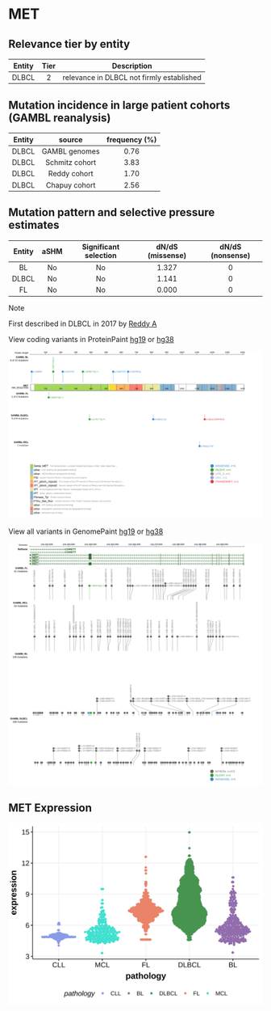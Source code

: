 # MET

## Relevance tier by entity

|Entity|Tier|Description                              |
|:------:|:----:|-----------------------------------------|
|DLBCL |2   |relevance in DLBCL not firmly established|

## Mutation incidence in large patient cohorts (GAMBL reanalysis)

|Entity|source        |frequency (%)|
|:------:|:--------------:|:-------------:|
|DLBCL |GAMBL genomes |0.76         |
|DLBCL |Schmitz cohort|3.83         |
|DLBCL |Reddy cohort  |1.70         |
|DLBCL |Chapuy cohort |2.56         |

## Mutation pattern and selective pressure estimates

|Entity|aSHM|Significant selection|dN/dS (missense)|dN/dS (nonsense)|
|:------:|:----:|:---------------------:|:----------------:|:----------------:|
|BL    |No  |No                   |1.327           |0               |
|DLBCL |No  |No                   |1.141           |0               |
|FL    |No  |No                   |0.000           |0               |


> [!NOTE]
> First described in DLBCL in 2017 by [Reddy A](https://pubmed.ncbi.nlm.nih.gov/28985567)


View coding variants in ProteinPaint [hg19](https://morinlab.github.io/LLMPP/GAMBL/MET_protein.html)  or [hg38](https://morinlab.github.io/LLMPP/GAMBL/MET_protein_hg38.html)

![image](images/proteinpaint/MET_NM_001127500.svg)

View all variants in GenomePaint [hg19](https://morinlab.github.io/LLMPP/GAMBL/MET.html)  or [hg38](https://morinlab.github.io/LLMPP/GAMBL/MET_hg38.html)

![image](images/proteinpaint/MET.svg)
## MET Expression
![image](images/gene_expression/MET_by_pathology.svg)
